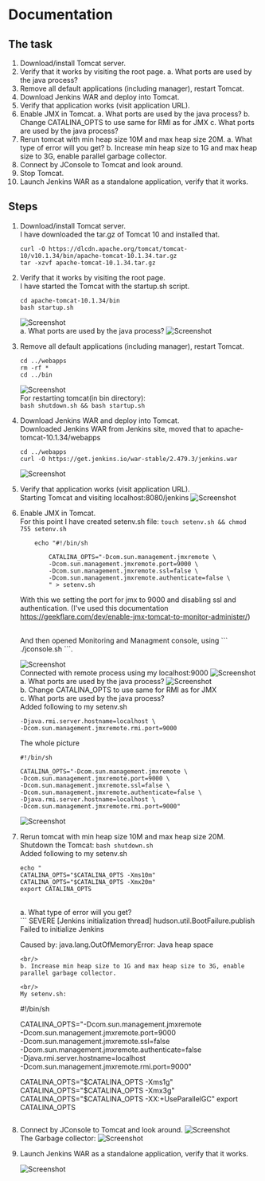 # Documentation

## The task

1. Download/install Tomcat server.
2. Verify that it works by visiting the root page.
    a. What ports are used by the java process?
3. Remove all default applications (including manager), restart Tomcat.
4. Download Jenkins WAR and deploy into Tomcat.
5. Verify that application works (visit application URL).
6. Enable JMX in Tomcat.
    a. What ports are used by the java process?
    b. Change CATALINA_OPTS to use same for RMI as for JMX
    c. What ports are used by the java process?
7. Rerun tomcat with min heap size 10M and max heap size 20M.
    a. What type of error will you get?
    b. Increase min heap size to 1G and max heap size to 3G, enable parallel garbage collector.
8. Connect by JConsole to Tomcat and look around.
9. Stop Tomcat.
10. Launch Jenkins WAR as a standalone application, verify that it works.

## Steps

1) Download/install Tomcat server. <br/>
    I have downloaded the tar.gz of Tomcat 10 and installed that.
    ```
    curl -O https://dlcdn.apache.org/tomcat/tomcat-10/v10.1.34/bin/apache-tomcat-10.1.34.tar.gz
    tar -xzvf apache-tomcat-10.1.34.tar.gz
    ```
2) Verify that it works by visiting the root page. <br/>
    I have started the Tomcat with the startup.sh script.
    ```
    cd apache-tomcat-10.1.34/bin
    bash startup.sh
    ```
    ![Screenshot](../screenshots/java_task/1.png)
    <br/>
    a. What ports are used by the java process?
    ![Screenshot](../screenshots/java_task/2.png)
3) Remove all default applications (including manager), restart Tomcat.
    ```
    cd ../webapps
    rm -rf *
    cd ../bin
    ```
    ![Screenshot](../screenshots/java_task/3.png)
    <br/>
    For restarting tomcat(in bin directory): 
    <br/>
    ``` bash shutdown.sh && bash startup.sh ```
4) Download Jenkins WAR and deploy into Tomcat.
    <br/>
    Downloaded Jenkins WAR from Jenkins site, moved that to apache-tomcat-10.1.34/webapps
    ```
    cd ../webapps
    curl -O https://get.jenkins.io/war-stable/2.479.3/jenkins.war
    ```
   ![Screenshot](../screenshots/java_task/4.png)
5) Verify that application works (visit application URL).
    <br/>
    Starting Tomcat and visiting localhost:8080/jenkins
    ![Screenshot](../screenshots/java_task/5.png)

6) Enable JMX in Tomcat.
    <br/>
    For this point I have created setenv.sh file:
    ``` touch setenv.sh && chmod 755 setenv.sh ```
    ```
        echo "#!/bin/sh

            CATALINA_OPTS="-Dcom.sun.management.jmxremote \
            -Dcom.sun.management.jmxremote.port=9000 \
            -Dcom.sun.management.jmxremote.ssl=false \
            -Dcom.sun.management.jmxremote.authenticate=false \
            " > setenv.sh
    ```
    With this we setting the port for jmx to 9000 and disabling ssl and authentication.
    (I've used this documentation https://geekflare.com/dev/enable-jmx-tomcat-to-monitor-administer/)
    
    <br/>
    And then opened Monitoring and Managment console, using 
    ``` ./jconsole.sh ```.

    ![Screenshot](../screenshots/java_task/6.png)
    <br/>
    Connected with remote process using my localhost:9000
    ![Screenshot](../screenshots/java_task/7.png)
    <br/>
    a. What ports are used by the java process?
    ![Screenshot](../screenshots/java_task/8.png)
    <br/>
    b. Change CATALINA_OPTS to use same for RMI as for JMX
    <br/>
    c. What ports are used by the java process?
    <br/>
    Added following to my setenv.sh 

    ```
    -Djava.rmi.server.hostname=localhost \
    -Dcom.sun.management.jmxremote.rmi.port=9000
    ```
    The whole picture

    ```
    #!/bin/sh

    CATALINA_OPTS="-Dcom.sun.management.jmxremote \
    -Dcom.sun.management.jmxremote.port=9000 \
    -Dcom.sun.management.jmxremote.ssl=false \
    -Dcom.sun.management.jmxremote.authenticate=false \
    -Djava.rmi.server.hostname=localhost \
    -Dcom.sun.management.jmxremote.rmi.port=9000"
    ```

    ![Screenshot](../screenshots/java_task/9.png)

7. Rerun tomcat with min heap size 10M and max heap size 20M.
    Shutdown the Tomcat: ``` bash shutdown.sh ```
    <br/>
    Added following to my setenv.sh

    ```
    echo "
    CATALINA_OPTS="$CATALINA_OPTS -Xms10m"
    CATALINA_OPTS="$CATALINA_OPTS -Xmx20m"
    export CATALINA_OPTS
    ```
    <br/>
    a. What type of error will you get?
    <br/>
    ``` 
    SEVERE [Jenkins initialization thread] hudson.util.BootFailure.publish Failed to initialize Jenkins
    
    Caused by: java.lang.OutOfMemoryError: Java heap space
    ```
    <br/>
    b. Increase min heap size to 1G and max heap size to 3G, enable parallel garbage collector.

    <br/>
    My setenv.sh:
    
    ```
    #!/bin/sh

    CATALINA_OPTS="-Dcom.sun.management.jmxremote \
    -Dcom.sun.management.jmxremote.port=9000 \
    -Dcom.sun.management.jmxremote.ssl=false \
    -Dcom.sun.management.jmxremote.authenticate=false \
    -Djava.rmi.server.hostname=localhost \
    -Dcom.sun.management.jmxremote.rmi.port=9000"

    CATALINA_OPTS="$CATALINA_OPTS -Xms1g"
    CATALINA_OPTS="$CATALINA_OPTS -Xmx3g"
    CATALINA_OPTS="$CATALINA_OPTS -XX:+UseParallelGC"
    export CATALINA_OPTS 
    ```

8. Connect by JConsole to Tomcat and look around.
    ![Screenshot](../screenshots/java_task/10.png)
    <br/>
    The Garbage collector: 
    ![Screenshot](../screenshots/java_task/11.png)

10. Launch Jenkins WAR as a standalone application, verify that it works.

    ![Screenshot](../screenshots/java_task/12.png)









